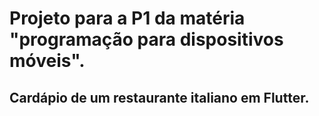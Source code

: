 # Projeto para a P1 da matéria "programação para dispositivos móveis".

## Cardápio de um restaurante italiano em Flutter.